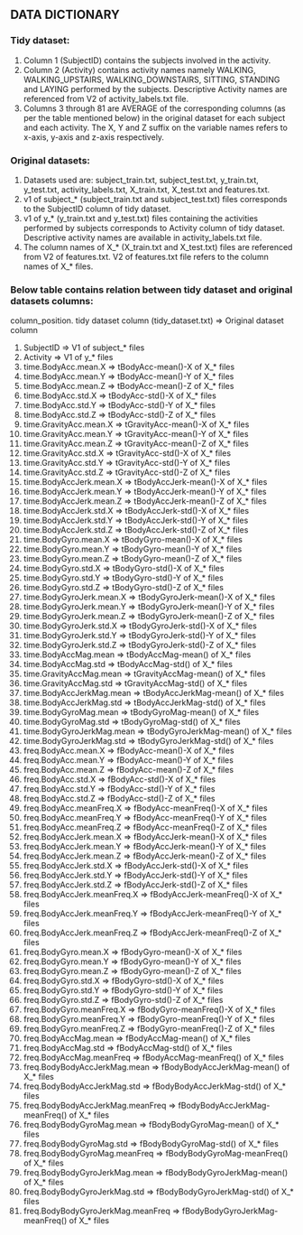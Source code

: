 ## DATA DICTIONARY

### Tidy dataset: 

1.	Column 1 (SubjectID) contains the subjects involved in the activity.
2.	Column 2 (Activity) contains activity names namely WALKING, WALKING_UPSTAIRS, WALKING_DOWNSTAIRS, SITTING, STANDING and LAYING performed by the subjects. Descriptive Activity names are referenced from V2 of activity_labels.txt file.  
3.	Columns 3 through 81 are AVERAGE of the corresponding columns (as per the table mentioned below) in the original dataset for each subject and each activity. The X, Y and Z suffix on the variable names refers to x-axis, y-axis and z-axis respectively.

### Original datasets: 

1. Datasets used are: subject_train.txt, subject_test.txt, y_train.txt, y_test.txt, activity_labels.txt, X_train.txt, X_test.txt and features.txt. 
2. v1 of subject_* (subject_train.txt and subject_test.txt) files corresponds to the SubjectID column of tidy dataset.
3. v1 of y_* (y_train.txt and y_test.txt) files containing the activities performed by subjects corresponds to Activity column of tidy dataset. Descriptive activity names are available in activity_labels.txt file.
4. The column names of X_* (X_train.txt and X_test.txt) files are referenced from V2 of features.txt. V2 of features.txt file refers to the column names of X_* files.

### Below table contains relation between tidy dataset and original datasets columns:

column_position. tidy dataset column (tidy_dataset.txt) => Original dataset column

1.	SubjectID =>	        V1 of subject_* files
2.	Activity  =>	        V1 of y_* files 
3.	time.BodyAcc.mean.X =>	tBodyAcc-mean()-X of X_* files
4.	time.BodyAcc.mean.Y =>	tBodyAcc-mean()-Y of X_* files
5.	time.BodyAcc.mean.Z =>	tBodyAcc-mean()-Z of X_* files
6.	time.BodyAcc.std.X =>	tBodyAcc-std()-X of X_* files
7.	time.BodyAcc.std.Y =>	tBodyAcc-std()-Y of X_* files
8.	time.BodyAcc.std.Z =>	tBodyAcc-std()-Z of X_* files
9.	time.GravityAcc.mean.X =>	tGravityAcc-mean()-X of X_* files
10.	time.GravityAcc.mean.Y =>	tGravityAcc-mean()-Y of X_* files
11.	time.GravityAcc.mean.Z =>	tGravityAcc-mean()-Z of X_* files
12.	time.GravityAcc.std.X =>	tGravityAcc-std()-X of X_* files
13.	time.GravityAcc.std.Y =>	tGravityAcc-std()-Y of X_* files
14.	time.GravityAcc.std.Z =>	tGravityAcc-std()-Z of X_* files
15.	time.BodyAccJerk.mean.X	=> tBodyAccJerk-mean()-X of X_* files
16.	time.BodyAccJerk.mean.Y	=> tBodyAccJerk-mean()-Y of X_* files
17.	time.BodyAccJerk.mean.Z	=> tBodyAccJerk-mean()-Z of X_* files
18.	time.BodyAccJerk.std.X => tBodyAccJerk-std()-X of X_* files
19.	time.BodyAccJerk.std.Y =>	tBodyAccJerk-std()-Y of X_* files
20.	time.BodyAccJerk.std.Z =>	tBodyAccJerk-std()-Z of X_* files
21.	time.BodyGyro.mean.X =>	tBodyGyro-mean()-X of X_* files
22.	time.BodyGyro.mean.Y =>	tBodyGyro-mean()-Y of X_* files
23.	time.BodyGyro.mean.Z =>	tBodyGyro-mean()-Z of X_* files
24.	time.BodyGyro.std.X =>	tBodyGyro-std()-X of X_* files
25.	time.BodyGyro.std.Y =>	tBodyGyro-std()-Y of X_* files
26.	time.BodyGyro.std.Z =>	tBodyGyro-std()-Z of X_* files
27.	time.BodyGyroJerk.mean.X =>	tBodyGyroJerk-mean()-X of X_* files
28.	time.BodyGyroJerk.mean.Y =>	tBodyGyroJerk-mean()-Y of X_* files
29.	time.BodyGyroJerk.mean.Z =>	tBodyGyroJerk-mean()-Z of X_* files
30.	time.BodyGyroJerk.std.X =>	tBodyGyroJerk-std()-X of X_* files
31.	time.BodyGyroJerk.std.Y =>	tBodyGyroJerk-std()-Y of X_* files
32.	time.BodyGyroJerk.std.Z =>	tBodyGyroJerk-std()-Z of X_* files
33.	time.BodyAccMag.mean =>	tBodyAccMag-mean() of X_* files
34.	time.BodyAccMag.std =>	tBodyAccMag-std() of X_* files
35.	time.GravityAccMag.mean =>	tGravityAccMag-mean() of X_* files
36.	time.GravityAccMag.std =>	tGravityAccMag-std() of X_* files
37.	time.BodyAccJerkMag.mean =>	tBodyAccJerkMag-mean() of X_* files
38.	time.BodyAccJerkMag.std =>	tBodyAccJerkMag-std() of X_* files
39.	time.BodyGyroMag.mean =>	tBodyGyroMag-mean() of X_* files
40.	time.BodyGyroMag.std =>	tBodyGyroMag-std() of X_* files
41.	time.BodyGyroJerkMag.mean =>	tBodyGyroJerkMag-mean() of X_* files
42.	time.BodyGyroJerkMag.std =>	tBodyGyroJerkMag-std() of X_* files
43.	freq.BodyAcc.mean.X =>	fBodyAcc-mean()-X of X_* files
44.	freq.BodyAcc.mean.Y =>	fBodyAcc-mean()-Y of X_* files
45.	freq.BodyAcc.mean.Z =>	fBodyAcc-mean()-Z of X_* files
46.	freq.BodyAcc.std.X =>	fBodyAcc-std()-X of X_* files
47.	freq.BodyAcc.std.Y =>	fBodyAcc-std()-Y of X_* files
48.	freq.BodyAcc.std.Z =>	fBodyAcc-std()-Z of X_* files
49.	freq.BodyAcc.meanFreq.X =>	fBodyAcc-meanFreq()-X of X_* files
50.	freq.BodyAcc.meanFreq.Y =>	fBodyAcc-meanFreq()-Y of X_* files
51.	freq.BodyAcc.meanFreq.Z =>	fBodyAcc-meanFreq()-Z of X_* files
52.	freq.BodyAccJerk.mean.X =>	fBodyAccJerk-mean()-X of X_* files
53.	freq.BodyAccJerk.mean.Y =>	fBodyAccJerk-mean()-Y of X_* files
54.	freq.BodyAccJerk.mean.Z =>	fBodyAccJerk-mean()-Z of X_* files
55.	freq.BodyAccJerk.std.X =>	fBodyAccJerk-std()-X of X_* files
56.	freq.BodyAccJerk.std.Y =>	fBodyAccJerk-std()-Y of X_* files
57.	freq.BodyAccJerk.std.Z =>	fBodyAccJerk-std()-Z of X_* files
58.	freq.BodyAccJerk.meanFreq.X =>	fBodyAccJerk-meanFreq()-X of X_* files
59.	freq.BodyAccJerk.meanFreq.Y =>	fBodyAccJerk-meanFreq()-Y of X_* files
60.	freq.BodyAccJerk.meanFreq.Z =>	fBodyAccJerk-meanFreq()-Z of X_* files
61.	freq.BodyGyro.mean.X =>	fBodyGyro-mean()-X of X_* files
62.	freq.BodyGyro.mean.Y =>	fBodyGyro-mean()-Y of X_* files
63.	freq.BodyGyro.mean.Z =>	fBodyGyro-mean()-Z of X_* files
64.	freq.BodyGyro.std.X =>	fBodyGyro-std()-X of X_* files
65.	freq.BodyGyro.std.Y =>	fBodyGyro-std()-Y of X_* files
66.	freq.BodyGyro.std.Z =>	fBodyGyro-std()-Z of X_* files
67.	freq.BodyGyro.meanFreq.X =>	fBodyGyro-meanFreq()-X of X_* files
68.	freq.BodyGyro.meanFreq.Y =>	fBodyGyro-meanFreq()-Y of X_* files
69.	freq.BodyGyro.meanFreq.Z =>	fBodyGyro-meanFreq()-Z of X_* files
70.	freq.BodyAccMag.mean =>	fBodyAccMag-mean() of X_* files
71.	freq.BodyAccMag.std =>	fBodyAccMag-std() of X_* files
72.	freq.BodyAccMag.meanFreq =>	fBodyAccMag-meanFreq() of X_* files
73.	freq.BodyBodyAccJerkMag.mean =>	fBodyBodyAccJerkMag-mean() of X_* files
74.	freq.BodyBodyAccJerkMag.std =>	fBodyBodyAccJerkMag-std() of X_* files
75.	freq.BodyBodyAccJerkMag.meanFreq =>	fBodyBodyAccJerkMag-meanFreq() of X_* files
76.	freq.BodyBodyGyroMag.mean =>	fBodyBodyGyroMag-mean() of X_* files
77.	freq.BodyBodyGyroMag.std =>	fBodyBodyGyroMag-std() of X_* files
78.	freq.BodyBodyGyroMag.meanFreq =>	fBodyBodyGyroMag-meanFreq() of X_* files
79.	freq.BodyBodyGyroJerkMag.mean =>	fBodyBodyGyroJerkMag-mean() of X_* files
80.	freq.BodyBodyGyroJerkMag.std =>	fBodyBodyGyroJerkMag-std() of X_* files
81.	freq.BodyBodyGyroJerkMag.meanFreq =>	fBodyBodyGyroJerkMag-meanFreq() of X_* files

